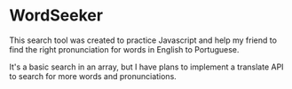 # WordSeeker


This search tool was created to practice Javascript and help my friend to find the right pronunciation for words in English to Portuguese.

It's a basic search in an array, but I have plans to implement a translate API to search for more words and pronunciations.
